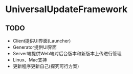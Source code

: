 # UniversalUpdateFramework

## TODO

- Client提供UI界面(Launcher)
- Generator提供UI界面
- Server端提供Web端对后台版本和新版本上传进行管理
- Linux、Mac支持
- 更新程序更新自己(探究可行方案)